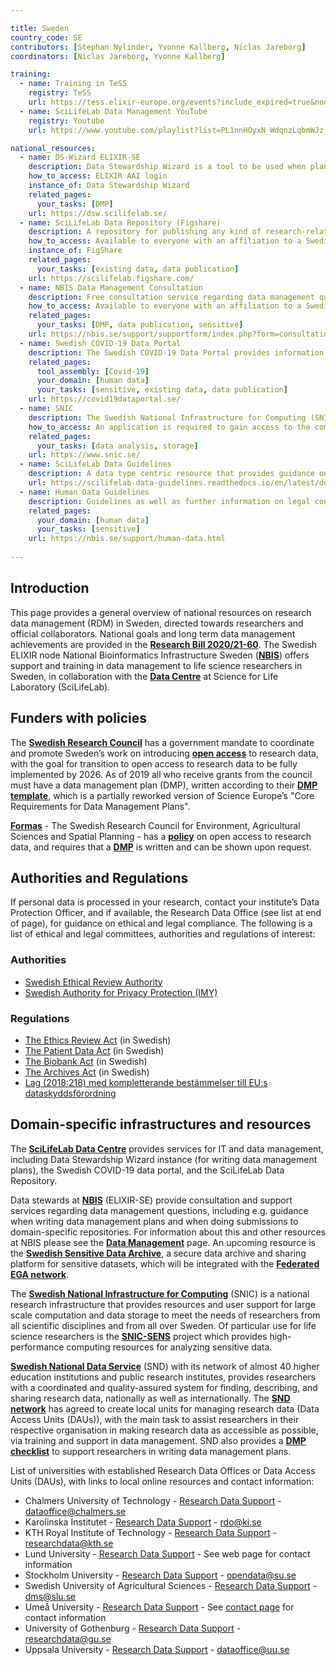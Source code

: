 ```yaml
---

title: Sweden
country_code: SE
contributors: [Stephan Nylinder, Yvonne Kallberg, Niclas Jareborg]
coordinators: [Niclas Jareborg, Yvonne Kallberg]

training:
  - name: Training in TeSS
    registry: TeSS
    url: https://tess.elixir-europe.org/events?include_expired=true&node=Sweden&scientific_topics=Data+management
  - name: SciLifeLab Data Management YouTube
    registry: Youtube
    url: https://www.youtube.com/playlist?list=PL1nnHOyxN_WdqnzLqbmWJz_i0f2anT9cS

national_resources:
  - name: DS-Wizard ELIXIR-SE
    description: Data Stewardship Wizard is a tool to be used when planning for data management, including generating a data management plan (DMP). This instance provides guidance with focus towards Swedish life science researchers, including national resources.   
    how_to_access: ELIXIR AAI login
    instance_of: Data Stewardship Wizard
    related_pages:
      your_tasks: [DMP]
    url: https://dsw.scilifelab.se/ 
  - name: SciLifeLab Data Repository (Figshare)
    description: A repository for publishing any kind of research-related data, e.g. documents, figures, or presentations.
    how_to_access: Available to everyone with an affiliation to a Swedish academic institution.
    instance_of: FigShare
    related_pages:
      your_tasks: [existing data, data publication]
    url: https://scilifelab.figshare.com/
  - name: NBIS Data Management Consultation
    description: Free consultation service regarding data management questions in life science research.
    how_to_access: Available to everyone with an affiliation to a Swedish academic institution.
    related_pages:
      your_tasks: [DMP, data publication, sensitive]
    url: https://nbis.se/support/supportform/index.php?form=consultation
  - name: Swedish COVID-19 Data Portal
    description: The Swedish COVID-19 Data Portal provides information, guidelines, tools and services to support researchers to utilise Swedish and European infrastructures for data sharing.
    related_pages:
      tool_assembly: [Covid-19]
      your_domain: [human data]
      your_tasks: [sensitive, existing data, data publication]
    url: https://covid19dataportal.se/ 
  - name: SNIC 
    description: The Swedish National Infrastructure for Computing (SNIC) is a national research infrastructure that makes available large-scale high-performance computing resources, storage capacity, and advanced user support, for Swedish research.
    how_to_access: An application is required to gain access to the compute and storage services.
    related_pages:
      your_tasks: [data analysis, storage]
    url: https://www.snic.se/ 
  - name: SciLifeLab Data Guidelines
    description: A data type centric resource that provides guidance on good data management practices during the data life cycle, including available infrastructures.
    url: https://scilifelab-data-guidelines.readthedocs.io/en/latest/docs/index.html
  - name: Human Data Guidelines
    description: Guidelines as well as further information on legal considerations when working with human biomedical data.
    related_pages:
      your_domain: [human data]
      your_tasks: [sensitive]
    url: https://nbis.se/support/human-data.html
    
---
```


## Introduction 

This page provides a general overview of national resources on research data management (RDM) in Sweden, directed towards researchers and official collaborators. National goals and long term data management achievements are provided in the [**Research Bill 2020/21-60**](https://www.regeringen.se/4af915/contentassets/da8732af87a14b689658dadcfb2d3777/forskning-frihet-framtid--kunskap-och-innovation-for-sverige.pdf).
The Swedish ELIXIR node National Bioinformatics Infrastructure Sweden ([**NBIS**](https://nbis.se/)) offers support and training in data management to life science researchers in Sweden, in collaboration with the [**Data Centre**](https://www.scilifelab.se/data/) at Science for Life Laboratory (SciLifeLab).

## Funders with policies

The [**Swedish Research Council**](https://www.vr.se/) has a government mandate to coordinate and promote Sweden’s work on introducing [**open access**](https://www.vr.se/english/mandates/open-science/open-access-to-research-data/the-swedish-research-councils-recommendation.html) to research data, with the goal for transition to open access to research data to be fully implemented by 2026. As of 2019 all who receive grants from the council must have a data management plan (DMP), written according to their [**DMP template**](https://www.vr.se/english/applying-for-funding/requirements-terms-and-conditions/producing-a-data-management-plan/data-management-plan-template.html), which is a partially reworked version of Science Europe’s "Core Requirements for Data Management Plans".

[**Formas**](https://formas.se/) - The Swedish Research Council for Environment, Agricultural Sciences and Spatial Planning - has a [**policy**](https://formas.se/download/18.7357e3f3168752d5a10c7f7/1549956105856/Beslut_policy_oppna_data.pdf) on open access to research data, and requires that a [**DMP**](https://formas.se/soka-finansiering/sa-har-gar-det-till/att-kanna-till-nar-du-skriver-en-ansokan.html) is written and can be shown upon request.

## Authorities and Regulations

If personal data is processed in your research, contact your institute’s Data Protection Officer, and if available, the Research Data Office (see list at end of page), for guidance on ethical and legal compliance. The following is a list of ethical and legal committees, authorities and regulations of interest:

### Authorities

* [Swedish Ethical Review Authority](https://etikprovningsmyndigheten.se/)
* [Swedish Authority for Privacy Protection (IMY)](https://www.imy.se/en/)

### Regulations

* [The Ethics Review Act](https://www.riksdagen.se/sv/dokument-lagar/dokument/svensk-forfattningssamling/lag-2003460-om-etikprovning-av-forskning-som_sfs-2003-460) (in Swedish)
* [The Patient Data Act](https://www.riksdagen.se/sv/dokument-lagar/dokument/svensk-forfattningssamling/patientdatalag-2008355_sfs-2008-355) (in Swedish)
* [The Biobank Act](https://www.riksdagen.se/sv/dokument-lagar/dokument/svensk-forfattningssamling/lag-2002297-om-biobanker-i-halso--och_sfs-2002-297) (in Swedish)
* [The Archives Act](https://www.riksdagen.se/sv/dokument-lagar/dokument/svensk-forfattningssamling/arkivlag-1990782_sfs-1990-782) (in Swedish)
* [Lag (2018:218) med kompletterande bestämmelser till EU:s dataskyddsförordning](https://www.riksdagen.se/sv/dokument-lagar/dokument/svensk-forfattningssamling/lag-2018218-med-kompletterande-bestammelser_sfs-2018-218)

## Domain-specific infrastructures and resources 

The [**SciLifeLab Data Centre**](https://www.scilifelab.se/data)  provides services for IT and data management, including Data Stewardship Wizard instance (for writing data management plans), the Swedish COVID-19 data portal, and the SciLifeLab Data Repository. 

Data stewards at [**NBIS**](https://nbis.se/) (ELIXIR-SE) provide consultation and support services regarding data management questions, including e.g. guidance when writing data management plans and when doing submissions to domain-specific repositories. For information about this and other resources at NBIS please see the [**Data Management**](https://nbis.se/infrastructure/data-management/) page. An upcoming resource is the [**Swedish Sensitive Data Archive**](https://nbis.se/infrastructure/sensitive-data-archive.html), a secure data archive and sharing platform for sensitive datasets, which will be integrated with the [**Federated EGA network**](https://ega-archive.org/federated).

The [**Swedish National Infrastructure for Computing**](https://snic.se/) (SNIC) is a national research infrastructure that provides resources and user support for large scale computation and data storage to meet the needs of researchers from all scientific disciplines and from all over Sweden. Of particular use for life science researchers is the [**SNIC-SENS**](https://www.uppmax.uu.se/projects-and-collaborations/snic-sens/) project which provides high-performance computing resources for analyzing sensitive data.

[**Swedish National Data Service**](https://snd.gu.se/en) (SND) with its network of almost 40 higher education institutions and public research institutes, provides researchers with a coordinated and quality-assured system for finding, describing, and sharing research data, nationally as well as internationally. The [**SND network**](https://snd.gu.se/en/about-us/snd-network) has agreed to create local units for managing research data (Data Access Units (DAUs)), with the main task to assist researchers in their respective organisation in making research data as accessible as possible, via training and support in data management. SND also provides a [**DMP checklist**](https://snd.gu.se/en/manage-data/guides/dmp-checklist) to support researchers in writing data management plans.
 
List of universities with established Research Data Offices or Data Access Units (DAUs), with links to local online resources and contact information:
* Chalmers University of Technology - [Research Data Support](https://www.lib.chalmers.se/en/publish-and-analyse/open-access/research-data/) - <dataoffice@chalmers.se>
* Karolinska Institutet - [Research Data Support](https://staff.ki.se/about-research-data-office-rdo) - <rdo@ki.se>
* KTH Royal Institute of Technology - [Research Data Support](https://intra.kth.se/en/forskning/overgripande-stod) - <researchdata@kth.se>
* Lund University - [Research Data Support](https://www.lub.lu.se/en/services-and-support/research-data/contacts-and-research-data-initiatives) - See web page for contact information
* Stockholm University - [Research Data Support](https://www.su.se/staff/researchers/research-data) - <opendata@su.se>
* Swedish University of Agricultural Sciences - [Research Data Support](https://www.slu.se/en/subweb/library/publish-and-analyse/archiving-and-publishing-research-data) - <dms@slu.se>
* Umeå University - [Research Data Support](https://www.umu.se/en/library/research-data/) - See [contact page](https://www.umu.se/en/library/research-data/organisation-and-contacts/) for contact information
* University of Gothenburg - [Research Data Support](https://medarbetarportalen.gu.se/service-stod/hantering-av-forskningsdata/?languageId=100001) - <researchdata@gu.se>
* Uppsala University - [Research Data Support](https://mp.uu.se/en/web/info/forska/forskningsdata) - <dataoffice@uu.se>
